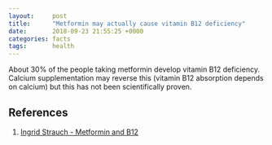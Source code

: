 ```yaml
---
layout:     post
title:      "Metformin may actually cause vitamin B12 deficiency"
date:       2018-09-23 21:55:25 +0000
categories: facts
tags:       health
---
```


About 30% of the people taking metformin develop vitamin B12 deficiency. Calcium supplementation may reverse this (vitamin B12 absorption depends on calcium) but this has not been scientifically proven.

## References

   1. [Ingrid Strauch - Metformin and B12](https://www.diabetesselfmanagement.com/blog/metformin-and-b12/)
